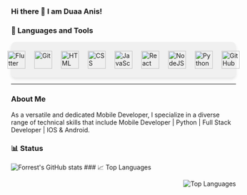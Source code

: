 ### Hi there 👋 I am Duaa Anis!




<!--
**anisduaa/anisduaa** is a ✨ _special_ ✨ repository because its README.md (this file) appears on your GitHub profile.

Here are some ideas to get you started:

- 🔭 I’m currently working on ...
- 🌱 I’m currently learning ...
- 👯 I’m looking to collaborate on ...
- 🤔 I’m looking for help with ...
- 💬 Ask me about ...
- 📫 How to reach me: ...
- 😄 Pronouns: ...
- ⚡ Fun fact: ...
-->

### 🧰 Languages and Tools

<div style="background-color: #f0f0f0; padding: 20px; border-radius: 10px; box-shadow: 0 4px 6px rgba(0, 0, 0, 0.1); display: flex; align-items: center; justify-content: center; gap: 20px;">
    <img alt="Flutter" width="40px" src="https://cdn.jsdelivr.net/gh/devicons/devicon/icons/flutter/flutter-plain.svg" />
    <img alt="Git" width="40px" src="https://cdn.jsdelivr.net/gh/devicons/devicon/icons/git/git-original.svg" />
    <img alt="HTML" width="40px" src="https://cdn.jsdelivr.net/gh/devicons/devicon/icons/html5/html5-plain.svg" />
    <img alt="CSS" width="40px" src="https://cdn.jsdelivr.net/gh/devicons/devicon/icons/css3/css3-plain.svg" />
    <img alt="JavaScript" width="40px" src="https://cdn.jsdelivr.net/gh/devicons/devicon/icons/javascript/javascript-plain.svg" />
    <img alt="React" width="40px" src="https://cdn.jsdelivr.net/gh/devicons/devicon/icons/react/react-original.svg" />
    <img alt="NodeJS" width="40px" src="https://cdn.jsdelivr.net/gh/devicons/devicon/icons/nodejs/nodejs-original.svg" />
    <img alt="Python" width="40px" src="https://cdn.jsdelivr.net/gh/devicons/devicon/icons/python/python-plain.svg" />
    <img alt="GitHub" width="40px" src="https://cdn.jsdelivr.net/gh/devicons/devicon/icons/github/github-original.svg" />
</div>


<hr>

### About Me 
As a versatile and dedicated Mobile Developer, I specialize in a diverse range of technical skills that include Mobile Developer | Python | Full Stack Developer | IOS & Android.

### 📊 Status

![Forrest's GitHub stats](https://github-readme-stats.vercel.app/api?username=anisduaa&show_icons=true&theme=gruvbox)      ### 📈 Top Languages
<div align="right">
    <img src="https://github-readme-stats.vercel.app/api/top-langs/?username=anisduaa&layout=compact&theme=gruvbox" alt="Top Languages" />
</div>

<!-- ![GitHub Streak](https://streak-stats.demolab.com?user=ForrestKnight&theme=gruvbox&border_radius=4.5) -->

#
